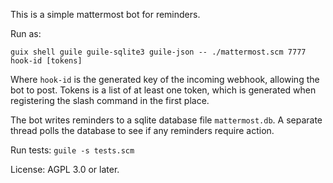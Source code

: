 This is a simple mattermost bot for reminders.

Run as:

    guix shell guile guile-sqlite3 guile-json -- ./mattermost.scm 7777 hook-id [tokens]

Where `hook-id` is the generated key of the incoming webhook, allowing
the bot to post.  Tokens is a list of at least one token, which is
generated when registering the slash command in the first place.

The bot writes reminders to a sqlite database file `mattermost.db`.  A
separate thread polls the database to see if any reminders require
action.

Run tests: `guile -s tests.scm`

License: AGPL 3.0 or later.
